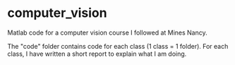 # computer_vision
Matlab code for a computer vision course I followed at Mines Nancy.

The "code" folder contains code for each class (1 class = 1 folder). For each class, I have written a short report to explain what I am doing.
